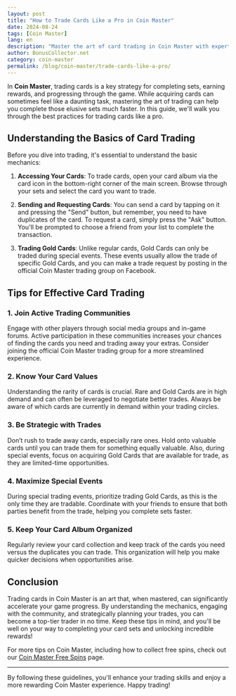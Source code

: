 ```yaml
---
layout: post  
title: "How to Trade Cards Like a Pro in Coin Master"  
date: 2024-08-24
tags: [Coin Master]  
lang: en  
description: "Master the art of card trading in Coin Master with expert tips and strategies to complete your card sets and earn massive rewards."
author: BonusCollector.net  
category: coin-master  
permalink: /blog/coin-master/trade-cards-like-a-pro/
---
```


In **Coin Master**, trading cards is a key strategy for completing sets, earning rewards, and progressing through the game. While acquiring cards can sometimes feel like a daunting task, mastering the art of trading can help you complete those elusive sets much faster. In this guide, we'll walk you through the best practices for trading cards like a pro.

## Understanding the Basics of Card Trading

Before you dive into trading, it's essential to understand the basic mechanics:

1. **Accessing Your Cards**: To trade cards, open your card album via the card icon in the bottom-right corner of the main screen. Browse through your sets and select the card you want to trade.
   
2. **Sending and Requesting Cards**: You can send a card by tapping on it and pressing the "Send" button, but remember, you need to have duplicates of the card. To request a card, simply press the "Ask" button. You'll be prompted to choose a friend from your list to complete the transaction.

3. **Trading Gold Cards**: Unlike regular cards, Gold Cards can only be traded during special events. These events usually allow the trade of specific Gold Cards, and you can make a trade request by posting in the official Coin Master trading group on Facebook.

## Tips for Effective Card Trading

### 1. **Join Active Trading Communities**
Engage with other players through social media groups and in-game forums. Active participation in these communities increases your chances of finding the cards you need and trading away your extras. Consider joining the official Coin Master trading group for a more streamlined experience.

### 2. **Know Your Card Values**
Understanding the rarity of cards is crucial. Rare and Gold Cards are in high demand and can often be leveraged to negotiate better trades. Always be aware of which cards are currently in demand within your trading circles.

### 3. **Be Strategic with Trades**
Don’t rush to trade away cards, especially rare ones. Hold onto valuable cards until you can trade them for something equally valuable. Also, during special events, focus on acquiring Gold Cards that are available for trade, as they are limited-time opportunities.

### 4. **Maximize Special Events**
During special trading events, prioritize trading Gold Cards, as this is the only time they are tradable. Coordinate with your friends to ensure that both parties benefit from the trade, helping you complete sets faster.

### 5. **Keep Your Card Album Organized**
Regularly review your card collection and keep track of the cards you need versus the duplicates you can trade. This organization will help you make quicker decisions when opportunities arise.

## Conclusion

Trading cards in Coin Master is an art that, when mastered, can significantly accelerate your game progress. By understanding the mechanics, engaging with the community, and strategically planning your trades, you can become a top-tier trader in no time. Keep these tips in mind, and you'll be well on your way to completing your card sets and unlocking incredible rewards!

For more tips on Coin Master, including how to collect free spins, check out our [Coin Master Free Spins](https://bonuscollector.net/coin-master-free-spins/) page.

---

By following these guidelines, you'll enhance your trading skills and enjoy a more rewarding Coin Master experience. Happy trading!